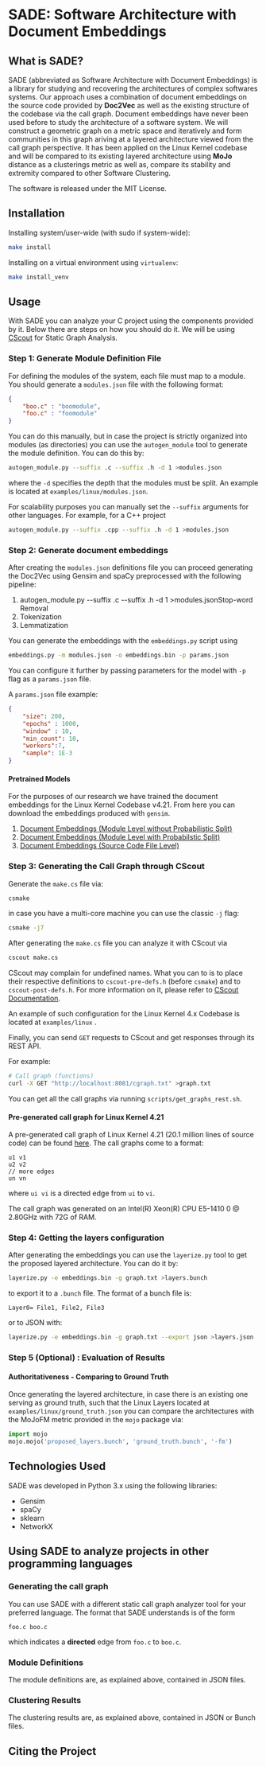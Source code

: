 # SADE: Software Architecture with Document Embeddings

## What is SADE?

SADE (abbreviated as Software Architecture with Document Embeddings) is a library for studying and recovering the architectures of complex softwares systems. Our approach uses a combination of document embeddings on the source code provided by **Doc2Vec** as well as the existing structure of the codebase via the call graph. Document embeddings have never been used before to study the architecture of a software system. We will construct a geometric graph on a metric space and iteratively and form communities in this graph ariving at a layered architecture viewed from the call graph perspective. It has been applied on the Linux Kernel codebase and will be compared to its existing layered architecture using **MoJo** distance as a clusterings metric as well as, compare its stability and extremity compared to other Software Clustering.

The software is released under the MIT License.

## Installation

Installing system/user-wide (with sudo if system-wide):

```bash
make install
```

Installing on a virtual environment using `virtualenv`:

```bash
make install_venv
```



## Usage

With SADE you can analyze your C project using the components provided by it. Below there are steps on how you should do it. We will be using [CScout](https://github.com/dspinellis/cscout) for Static Graph Analysis.



### Step 1: Generate Module Definition File

For defining the modules of the system, each file must map to a module. You should generate a `modules.json` file with the following format:

```json
{
    "boo.c" : "boomodule",
    "foo.c" : "foomodule"
}
```

You can do this manually, but in case the project is strictly organized into modules (as directories) you can use the `autogen_module` tool to generate the module definition. You can do this by:

```bash
autogen_module.py --suffix .c --suffix .h -d 1 >modules.json
```

where the `-d` specifies the depth that the modules must be split. An example is located at `examples/linux/modules.json`.

For scalability purposes you can manually set the `--suffix` arguments for other languages. For example, for a C++ project

```bash
autogen_module.py --suffix .cpp --suffix .h -d 1 >modules.json
```



### Step 2: Generate document embeddings

After creating the `modules.json` definitions file you can proceed generating the Doc2Vec using Gensim and spaCy preprocessed with the following pipeline:

1. autogen_module.py --suffix .c --suffix .h -d 1 >modules.jsonStop-word Removal
2. Tokenization
3. Lemmatization

You can generate the embeddings with the `embeddings.py` script using

```bash
embeddings.py -m modules.json -o embeddings.bin -p params.json
```

You can configure it further by passing parameters for the model with `-p` flag as a `params.json` file.

A `params.json` file example:

```json
{
    "size": 200,
    "epochs" : 1000,
    "window" : 10,
    "min_count": 10,
    "workers":7,
    "sample": 1E-3
}
```



#### Pretrained Models

For the purposes of our research we have trained the document embeddings for the Linux Kernel Codebase v4.21. From here you can download the embeddings produced with `gensim`.  

1. [Document Embeddings (Module Level without Probabilistic Split)](https://pithos.okeanos.grnet.gr/public/MjvTbBkLWC6tSlTmK1yiq3)
2. [Document Embeddings (Module Level with Probabilstic Split)](https://pithos.okeanos.grnet.gr/public/TAEsZW4IJZgrN9aanI11a7)
3. [Document Embeddings (Source Code File Level)](https://pithos.okeanos.grnet.gr/public/3cEM9HxM7KG7AEdlkKvcA4)



### Step 3: Generating the Call Graph through CScout

Generate the `make.cs` file via:

```bash
csmake
```

in case you have a multi-core machine you can use the classic `-j` flag:

```bash
csmake -j7
```

After generating the `make.cs` file you can analyze it with CScout via

```bash
cscout make.cs
```

CScout may complain for undefined names. What you can to is to place their respective definitions to `cscout-pre-defs.h` (before `csmake`) and to `cscout-post-defs.h`. For more information on it, please refer to [CScout Documentation](https://www2.dmst.aueb.gr/dds/cscout/doc).

An example of such configuration for the Linux Kernel 4.x Codebase is located at `examples/linux` .

Finally, you can send `GET` requests to CScout and get responses through its REST API.

For example:

```bash
# Call graph (functions)
curl -X GET "http://localhost:8081/cgraph.txt" >graph.txt
```

You can get all the call graphs via running `scripts/get_graphs_rest.sh`.



#### Pre-generated call graph for Linux Kernel 4.21

A pre-generated call graph of Linux Kernel 4.21 (20.1 million lines of source code) can be found [here](https://pithos.okeanos.grnet.gr/public/qJajffcQ7qEQwqXNrKkAW5). The call graphs come to a format:

```
u1 v1
u2 v2
// more edges
un vn
```

where `ui vi` is a directed edge from `ui` to `vi`.

The call graph was generated on an Intel(R) Xeon(R) CPU E5-1410 0 @ 2.80GHz with 72G of RAM.



### Step 4: Getting the layers configuration

After generating the embeddings you can use the `layerize.py` tool to get the proposed layered architecture. You can do it by:

```bash
layerize.py -e embeddings.bin -g graph.txt >layers.bunch
```

to export it to a `.bunch` file. The format of a bunch file is:

```
Layer0= File1, File2, File3
```

or to JSON with:

```bash
layerize.py -e embeddings.bin -g graph.txt --export json >layers.json
```



### Step 5 (Optional) : Evaluation of Results

#### Authoritativeness - Comparing to Ground Truth

Once generating the layered architecture, in case there is an existing one serving as ground truth, such that the Linux Layers located at `examples/linux/ground_truth.json` you can compare the architectures with the MoJoFM metric provided in the `mojo` package via:

```python
import mojo
mojo.mojo('proposed_layers.bunch', 'ground_truth.bunch', '-fm')
```



## Technologies Used

SADE was developed in Python 3.x using the following libraries:

* Gensim
* spaCy
* sklearn
* NetworkX



## Using SADE to analyze projects in other programming languages

### Generating the call graph

You can use SADE with a different static call graph analyzer tool for your preferred language. The format that SADE understands is of the form

```
foo.c boo.c
```

which indicates a **directed** edge from `foo.c` to `boo.c`. 

### Module Definitions

The module definitions are, as explained above, contained in JSON files.



### Clustering Results

The clustering results are, as explained above, contained in JSON or Bunch files.





## Citing the Project
